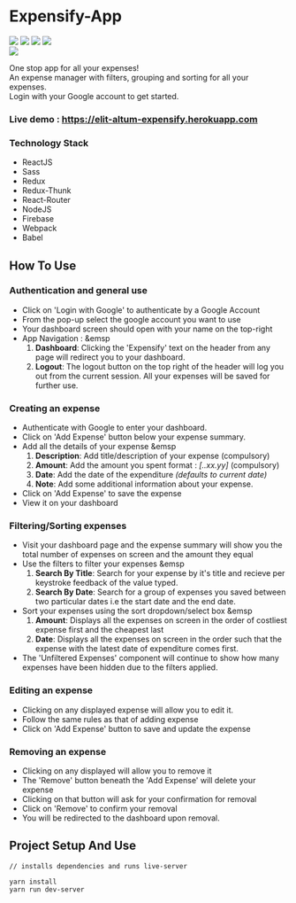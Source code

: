 <h1>Expensify-App</h1>
<img src="https://img.shields.io/badge/framework-React-blue?style=flat&logo=react" />
<img src="https://img.shields.io/badge/package--manager-yarn-blueviolet?style=flat&logo=yarn" />
<img src="https://img.shields.io/badge/backend-nodeJS-bluegreen?style=flat" />
<img src="https://img.shields.io/badge/module--bundler-Webpack-lightblue?style=flat&logo=webpack" />
<br>
<img src="https://img.shields.io/badge/made--by-elit--altum-green?style=flat" />

One stop app for all your expenses!<br>
An expense manager with filters, grouping and sorting for all your expenses.
<br> 
Login with your Google account to get started.

### Live demo : https://elit-altum-expensify.herokuapp.com

### Technology Stack
- ReactJS
- Sass
- Redux
- Redux-Thunk
- React-Router
- NodeJS
- Firebase
- Webpack
- Babel

## How To Use

### Authentication and general use
- Click on 'Login with Google' to authenticate by a Google Account
- From the pop-up select the google account you want to use
- Your dashboard screen should open with your name on the top-right
- App Navigation :
&emsp<ol>
        <li>
            __Dashboard__: Clicking the 'Expensify' text on the header from any page will redirect you to your dashboard.
        </li>
        <li>
            __Logout__: The logout button on the top right of the header will log you out from the current session. All your expenses will be saved for further use.
        </li>
    </ol> 

### Creating an expense
- Authenticate with Google to enter your dashboard.
- Click on 'Add Expense' button below your expense summary.
- Add all the details of your expense
&emsp<ol>
        <li>
            __Description__: Add title/description of your expense (compulsory)
        </li>
         <li>
            __Amount__: Add the amount you spent format : *[..xx.yy]* (compulsory)
        </li>
         <li>
            __Date__: Add the date of the expenditure *(defaults to current date)* 
        </li>
        <li>
            __Note__: Add some additional information about your expense.
        </li>
    </ol>
- Click on 'Add Expense' to save the expense
- View it on your dashboard

### Filtering/Sorting expenses
- Visit your dashboard page and the expense summary will show you the total number of expenses on screen and the amount they equal
- Use the filters to filter your expenses
&emsp<ol>
        <li>
            __Search By Title__: Search for your expense by it's title and recieve per keystroke feedback of the value typed.
        </li>
        <li>
            __Search By Date__: Search for a group of expenses you saved between two particular dates i.e the start date and the end date.
        </li>       
    </ol>
- Sort your expenses using the sort dropdown/select box
&emsp<ol>
        <li>
            __Amount__: Displays all the expenses on screen in the order of costliest expense first and the cheapest last
        </li>
        <li>
            __Date__: Displays all the expenses on screen in the order such that the expense with the latest date of expenditure comes first.
        </li>       
    </ol>
- The 'Unfiltered Expenses' component will continue to show how many expenses have been hidden due to the filters applied. 

### Editing an expense
- Clicking on any displayed expense will allow you to edit it.
- Follow the same rules as that of adding expense
- Click on 'Add Expense' button to save and update the expense

### Removing an expense
- Clicking on any displayed will allow you to remove it
- The 'Remove' button beneath the 'Add Expense' will delete your expense
- Clicking on that button will ask for your confirmation for removal
- Click on 'Remove' to confirm your removal
- You will be redirected to the dashboard upon removal.


## Project Setup And Use
```
// installs dependencies and runs live-server

yarn install
yarn run dev-server
```





